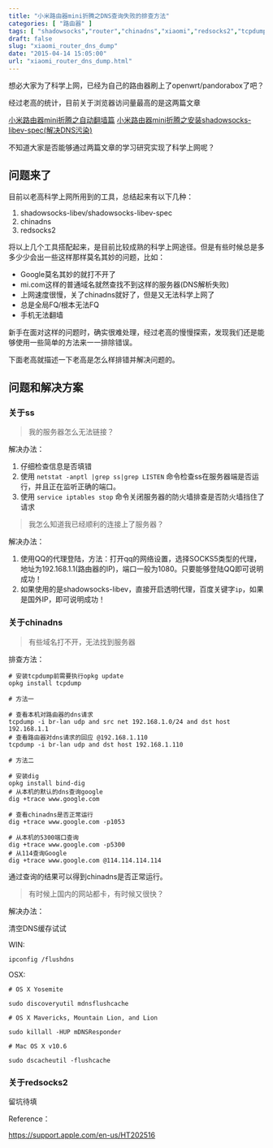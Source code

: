 ```yaml
---
title: "小米路由器mini折腾之DNS查询失败的排查方法"
categories: [ "路由器" ]
tags: [ "shadowsocks","router","chinadns","xiaomi","redsocks2","tcpdump" ]
draft: false
slug: "xiaomi_router_dns_dump"
date: "2015-04-14 15:05:00"
url: "xiaomi_router_dns_dump.html"
---
```


想必大家为了科学上网，已经为自己的路由器刷上了openwrt/pandorabox了吧？

经过老高的统计，目前关于浏览器访问量最高的是这两篇文章

[小米路由器mini折腾之自动翻墙篇][1]
[小米路由器mini折腾之安装shadowsocks-libev-spec(解决DNS污染)][2]

不知道大家是否能够通过两篇文章的学习研究实现了科学上网呢？


<!--more-->


## 问题来了

目前以老高科学上网所用到的工具，总结起来有以下几种：

1. shadowsocks-libev/shadowsocks-libev-spec
1. chinadns
1. redsocks2

将以上几个工具搭配起来，是目前比较成熟的科学上网途径。但是有些时候总是多多少少会出一些这样那样莫名其妙的问题，比如：

- Google莫名其妙的就打不开了
- mi.com这样的普通域名就然查找不到这样的服务器(DNS解析失败)
- 上网速度很慢，关了chinadns就好了，但是又无法科学上网了
- 总是全局FQ/根本无法FQ
- 手机无法翻墙

新手在面对这样的问题时，确实很难处理，经过老高的慢慢探索，发现我们还是能够使用一些简单的方法来一一排除错误。

下面老高就描述一下老高是怎么样排错并解决问题的。

## 问题和解决方案

### 关于ss

> 我的服务器怎么无法链接？

解决办法：

1. 仔细检查信息是否填错
1. 使用 `netstat -anptl |grep ss|grep LISTEN` 命令检查ss在服务器端是否运行，并且正在监听正确的端口。
1. 使用 `service iptables stop` 命令关闭服务器的防火墙排查是否防火墙挡住了请求

> 我怎么知道我已经顺利的连接上了服务器？

解决办法：

1. 使用QQ的代理登陆，方法：打开qq的网络设置，选择SOCKS5类型的代理，地址为192.168.1.1(路由器的IP)，端口一般为1080。只要能够登陆QQ即可说明成功！
1. 如果使用的是shadowsocks-libev，直接开启透明代理，百度关键字`ip`，如果是国外IP，即可说明成功！

### 关于chinadns

> 有些域名打不开，无法找到服务器

排查方法：

```
# 安装tcpdump前需要执行opkg update
opkg install tcpdump

# 方法一

# 查看本机对路由器的dns请求
tcpdump -i br-lan udp and src net 192.168.1.0/24 and dst host 192.168.1.1
# 查看路由器对dns请求的回应 @192.168.1.110
tcpdump -i br-lan udp and dst host 192.168.1.110

# 方法二

# 安装dig
opkg install bind-dig
# 从本机的默认的dns查询google
dig +trace www.google.com

# 查看chinadns是否正常运行
dig +trace www.google.com -p1053

# 从本机的5300端口查询
dig +trace www.google.com -p5300
# 从114查询Google
dig +trace www.google.com @114.114.114.114
```

通过查询的结果可以得到chinadns是否正常运行。

> 有时候上国内的网站都卡，有时候又很快？

解决办法：

清空DNS缓存试试

WIN:

```
ipconfig /flushdns
```

OSX:

```
# OS X Yosemite

sudo discoveryutil mdnsflushcache

# OS X Mavericks, Mountain Lion, and Lion

sudo killall -HUP mDNSResponder

# Mac OS X v10.6

sudo dscacheutil -flushcache
```

### 关于redsocks2

留坑待填



Reference：

https://support.apple.com/en-us/HT202516





  [1]: https://blog.phpgao.com/carzy_router.html
  [2]: https://blog.phpgao.com/xiaomi_router_shadowsocks_libev_spec.html